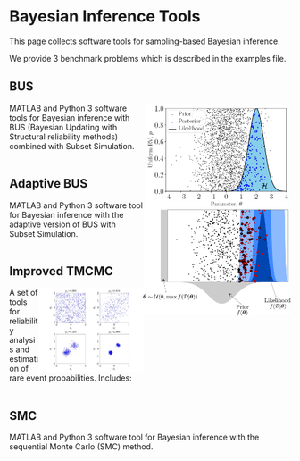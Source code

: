 # Bayesian Inference Tools

This page collects software tools for sampling-based Bayesian inference.

We provide 3 benchmark problems which is described in the examples file.


## BUS

<img src="./images/bus_pic.webp" align="right" height="190">
MATLAB and Python 3 software tools for Bayesian inference with BUS (Bayesian Updating with Structural reliability methods) combined with Subset Simulation.
</br></br> 


## Adaptive BUS

<img src="./images/adaptive_bus_pic.webp" align="right" height="190">
MATLAB and Python 3 software tool for Bayesian inference with the adaptive version of BUS with Subset Simulation.
</br></br> 


## Improved TMCMC

<img src="./images/itmcmc_pic.webp" align="right" height="150">
A set of tools for reliability analysis and estimation of rare event probabilities. Includes:
</br></br> 


## SMC

MATLAB and Python 3 software tool for Bayesian inference with the sequential Monte Carlo (SMC) method.

